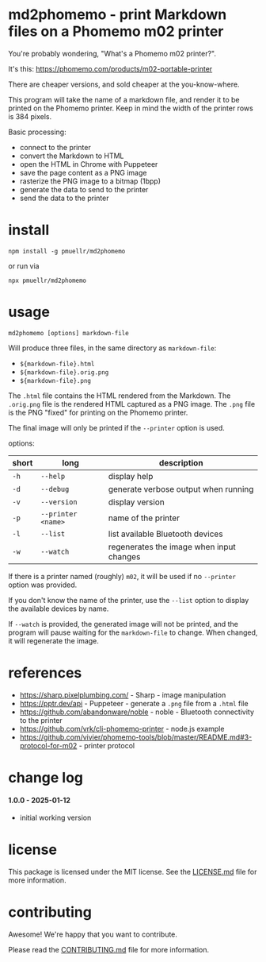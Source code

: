 md2phomemo - print Markdown files on a Phomemo m02 printer
================================================================================

You're probably wondering, "What's a Phomemo m02 printer?".

It's this: https://phomemo.com/products/m02-portable-printer

There are cheaper versions, and sold cheaper at the you-know-where.

This program will take the name of a markdown file, and render it to be
printed on the Phomemo printer.  Keep in mind the width of the
printer rows is 384 pixels.

Basic processing:
- connect to the printer
- convert the Markdown to HTML
- open the HTML in Chrome with Puppeteer
- save the page content as a PNG image
- rasterize the PNG image to a bitmap (1bpp)
- generate the data to send to the printer
- send the data to the printer


install
================================================================================

    npm install -g pmuellr/md2phomemo

or run via

    npx pmuellr/md2phomemo
    

usage
================================================================================

    md2phomemo [options] markdown-file

Will produce three files, in the same directory as `markdown-file`:

- `${markdown-file}.html`
- `${markdown-file}.orig.png`
- `${markdown-file}.png`

The `.html` file contains the HTML rendered from the Markdown.
The `.orig.png` file is the rendered HTML captured as a PNG image.
The `.png` file is the PNG "fixed" for printing on the Phomemo printer.

The final image will only be printed if the `--printer` option is used.

options:

| short | long                 | description
| ----- |--------------------- | ---------------------------------------------
| `-h`  | `--help`             | display help
| `-d`  | `--debug`            | generate verbose output when running
| `-v`  | `--version`          | display version
| `-p`  | `--printer <name>`   | name of the printer
| `-l`  | `--list`             | list available Bluetooth devices
| `-w`  | `--watch`            | regenerates the image when input changes

If there is a printer named (roughly) `m02`, it will be used if no
`--printer` option was provided.

If you don't know the name of the printer, use the `--list` option to
display the available devices by name.

If `--watch` is provided, the generated image will not be printed, and
the program will pause waiting for the `markdown-file` to change.  When
changed, it will regenerate the image.


references
================================================================================

- https://sharp.pixelplumbing.com/ - Sharp - 
  image manipulation
- https://pptr.dev/api - Puppeteer - 
  generate a `.png` file from a `.html` file
- https://github.com/abandonware/noble - noble - 
  Bluetooth connectivity to the printer
- https://github.com/vrk/cli-phomemo-printer - node.js example
- https://github.com/vivier/phomemo-tools/blob/master/README.md#3-protocol-for-m02 -
  printer protocol


change log
================================================================================

#### 1.0.0 - 2025-01-12

- initial working version


license
================================================================================

This package is licensed under the MIT license.  See the [LICENSE.md][] file
for more information.


contributing
================================================================================

Awesome!  We're happy that you want to contribute.

Please read the [CONTRIBUTING.md][] file for more information.


[LICENSE.md]: LICENSE.md
[CONTRIBUTING.md]: CONTRIBUTING.md
[CHANGELOG.md]: CHANGELOG.md